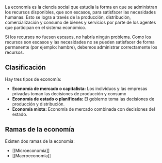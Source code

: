 La economía es la ciencia social que estudia la forma en que se administran los recursos disponibles, que son escasos, para satisfacer las necesidades humanas. Esto se logra a través de la producción, distribución, comercialización y consumo de bienes y servicios por parte de los agentes que participan en el sistema económico.

Si los recursos no fuesen escasos, no habría ningún problema. Como los recursos son escasos y las necesidades no se pueden satisfacer de forma permanente (por ejemplo: hambre), debemos administrar correctamente los recursos.

## Clasificación

Hay tres tipos de economía:

- **Economía de mercado o capitalista:** Los individuos y las empresas privadas toman las decisiones de producción y consumo
- **Economía de estado o planificada:** El gobierno toma las decisiones de producción y distribución.
- **Economía mixta:** Economía de mercado combinada con decisiones del estado.

## Ramas de la economía

Existen dos ramas de la economía:

- [[Microeconomía]]
- [[Macroeconomía]]

